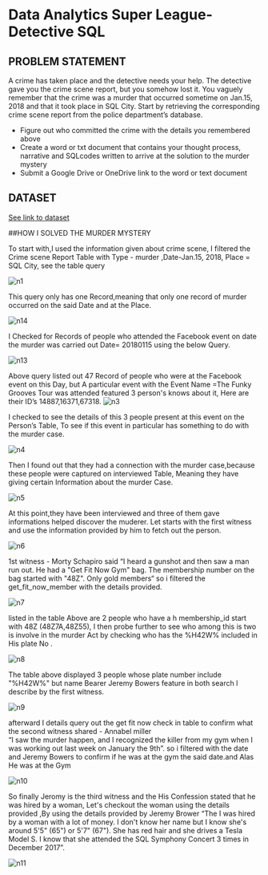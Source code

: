 
# Data Analytics Super League- Detective SQL

## PROBLEM STATEMENT
A crime has taken place and the detective needs your help. The detective gave you the crime scene report, but you somehow lost it. You vaguely remember that the crime was a murder that occurred sometime on Jan.15, 2018 and that it took place in SQL City. Start by retrieving the corresponding crime scene report from the police department’s database.

* Figure out who committed the crime with the details you remembered above
* Create a word or txt document that contains your thought process, narrative and SQLcodes written to arrive at the solution to the murder mystery
* Submit a Google Drive or OneDrive link to the word or text document

## DATASET
[See link to dataset](
https://drive.google.com/drive/folders/1SLlSSzIqhu9m4p8HmoJYjn5X_GTYdDsf?usp=share_link)




##HOW I SOLVED THE MURDER MYSTERY

To start with,I used the information given about crime scene, I filtered the Crime scene Report Table with 
Type - murder ,Date-Jan.15, 2018, Place = SQL City, see the table query

 ![n1](https://github.com/Bumzeal/-SQL-_PROJECT/assets/78567274/53a0d34c-976c-423a-8c4c-e2ec5a822e78)
 
This query only has one Record,meaning that only one record of murder occurred on the said Date  and at the Place.

![n14](https://github.com/Bumzeal/-SQL-_PROJECT/assets/78567274/12e8120a-853b-4332-9474-f3d14ebe2d01)



I Checked for Records of people who attended the Facebook event on date the murder was carried out Date= 20180115 using the below Query.

![n13](https://github.com/Bumzeal/-SQL-_PROJECT/assets/78567274/b9eec92e-2d10-4d11-a2be-0c1c18944184)




Above query listed out 47 Record of people who were at the Facebook event on this Day,
but A particular event with the Event Name =The Funky Grooves Tour was attended featured 3 person's knows about it,
Here are their ID’s 14887,16371,67318.
![n3](https://github.com/Bumzeal/-SQL-_PROJECT/assets/78567274/20a1f565-ff94-451f-8efb-9e533120264c)



I checked to see the details of this 3 people present at this event on the Person’s Table,
To see if this event in particular has something to do with the murder case.

![n4](https://github.com/Bumzeal/-SQL-_PROJECT/assets/78567274/5e1402fc-3dad-455c-85f1-56a3d6181326)



Then I found out that they had a connection with the murder case,because these people were captured on interviewed Table, 
Meaning they have giving certain Information  about the murder Case.

![n5](https://github.com/Bumzeal/-SQL-_PROJECT/assets/78567274/ca3e2828-26c9-4416-9cc7-e664bbd136b5)


At this point,they have been  interviewed  and three of them gave informations helped discover the muderer.
Let starts with the first witness and use the information provided by him to fetch out the person.

![n6](https://github.com/Bumzeal/-SQL-_PROJECT/assets/78567274/5aa21604-3497-48ef-b1ee-b75a96955365)


1st witness - Morty Schapiro said “I heard a gunshot and then saw a man run out. He had a "Get Fit Now Gym" bag. 
The membership number on the bag started with "48Z". Only gold members“ so i filtered the get_fit_now_member with the details provided.

![n7](https://github.com/Bumzeal/-SQL-_PROJECT/assets/78567274/ae587647-f31d-465f-acbe-15c979e85e8d)

listed in the table Above are  2 people  who have a h membership_id start with 48Z (48Z7A,48Z55),
I then probe further to see who among this is  two is involve in the murder 
Act by checking who has the %H42W% included in His plate No .

![n8](https://github.com/Bumzeal/-SQL-_PROJECT/assets/78567274/23112503-2ccf-4e2a-b15e-b2c10ec5ee19)


The table above displayed 3 people whose plate number include "%H42W%" but name Bearer  Jeremy Bowers feature in both search l describe by the first witness.

![n9](https://github.com/Bumzeal/-SQL-_PROJECT/assets/78567274/012fbc8d-7457-4deb-ae9a-29cd33e3a77a)


afterward I details query out the get fit now check in table to confirm what the second witness shared - Annabel miller  
“I saw the murder happen, and I recognized the killer from my gym when I was working out last week on January the 9th”.
so i filtered with the date and Jeremy Bowers to confirm if he was at the gym the said date.and Alas He was at the Gym

![n10](https://github.com/Bumzeal/-SQL-_PROJECT/assets/78567274/afcc79f4-c8c5-4d48-ab5f-fd2e5aec7b9d)

So finally  Jeromy is the third witness and the  His Confession stated that he was hired by a woman,
Let's checkout the woman using the details provided ,By using the details provided by Jeremy Brower 
“The I was hired by a woman with a lot of money. I don't know her name but I know she's around 5'5" (65") or 5'7" (67").
She has red hair and she drives a Tesla Model S. I know that she attended the SQL Symphony Concert 3 times in December 2017”.

![n11](https://github.com/Bumzeal/-SQL-_PROJECT/assets/78567274/beeec822-e48d-4b92-91e7-a8565bc3a884)


